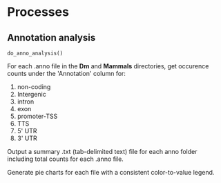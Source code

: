 # Processes

## Annotation analysis

    do_anno_analysis()

For each .anno file in the **Dm** and **Mammals** directories, get occurence counts under the 'Annotation' column for:

1. non-coding
2. Intergenic
3. intron
4. exon
5. promoter-TSS
6. TTS
7. 5' UTR
8. 3' UTR

Output a summary .txt (tab-delimited text) file for each anno folder including total counts for each .anno file.

Generate pie charts for each file with a consistent color-to-value legend.

